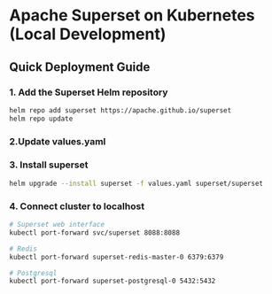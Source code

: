 # Apache Superset on Kubernetes (Local Development)

## Quick Deployment Guide

### 1. Add the Superset Helm repository
```bash
helm repo add superset https://apache.github.io/superset
helm repo update
```

### 2.Update values.yaml

### 3. Install superset
```bash
helm upgrade --install superset -f values.yaml superset/superset
```
### 4. Connect cluster to localhost
```bash
# Superset web interface
kubectl port-forward svc/superset 8088:8088

# Redis
kubectl port-forward superset-redis-master-0 6379:6379

# Postgresql
kubectl port-forward superset-postgresql-0 5432:5432
```
